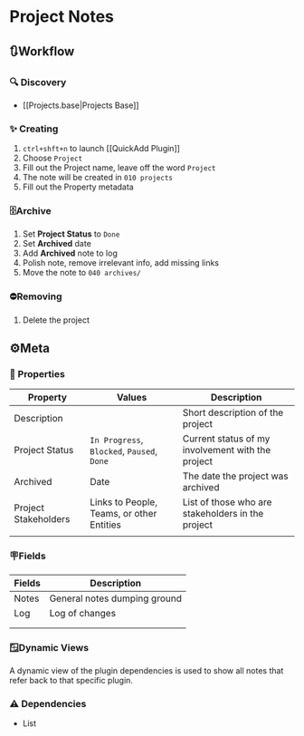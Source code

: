 # Project Notes

## 🔃Workflow

### 🔍 Discovery

- [[Projects.base|Projects Base]]

### ✨ Creating

1. `ctrl+shft+n` to launch [[QuickAdd Plugin]]
2. Choose `Project`
3. Fill out the Project name, leave off the word `Project`
4. The note will be created in `010 projects`
5. Fill out the Property metadata

### 🗄️Archive

1. Set **Project Status** to `Done`
2. Set **Archived** date
3. Add **Archived** note to log
4. Polish note, remove irrelevant info, add missing links
5. Move the note to `040 archives/`
### ⛔Removing

1. Delete the project

## ⚙️Meta

### 🔩 Properties

| Property             | Values                                     | Description                                       |
| -------------------- | ------------------------------------------ | ------------------------------------------------- |
| Description          |                                            | Short description of the project                  |
| Project Status       | `In Progress`, `Blocked`, `Paused`, `Done` | Current status of my involvement with the project |
| Archived             | Date                                       | The date the project was archived                 |
| Project Stakeholders | Links to People, Teams, or other Entities  | List of those who are stakeholders in the project |
|                      |                                            |                                                   |

### 🪧Fields

| Fields                        | Description                                         |
| ----------------------------- | --------------------------------------------------- |
| Notes                         | General notes dumping ground                        |
| Log                           | Log of changes                                      |
|                               |                                                     |
|                               |                                                     |

### 🪟Dynamic Views

A dynamic view of the plugin dependencies is used to show all notes that refer back to that specific plugin.

### ⚠️ Dependencies

- List

